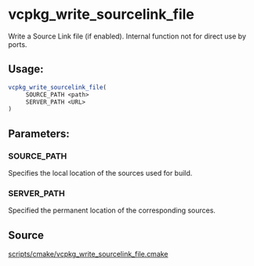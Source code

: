 # vcpkg_write_sourcelink_file

Write a Source Link file (if enabled). Internal function not for direct use by ports.

## Usage:
```cmake
vcpkg_write_sourcelink_file(
     SOURCE_PATH <path>
     SERVER_PATH <URL>
)
```

## Parameters:
### SOURCE_PATH
Specifies the local location of the sources used for build.

### SERVER_PATH
Specified the permanent location of the corresponding sources.

## Source
[scripts/cmake/vcpkg_write_sourcelink_file.cmake](https://github.com/Microsoft/vcpkg/blob/master/scripts/cmake/vcpkg_write_sourcelink_file.cmake)
